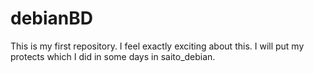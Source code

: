 # debianBD
This is my first repository. I feel exactly exciting about this. I will put my protects which I did in some days in saito_debian.
